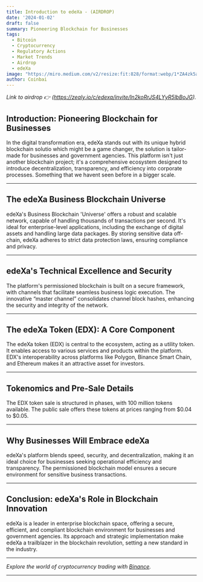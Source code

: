 ```yaml
---
title: Introduction to edeXa - (AIRDROP)
date: '2024-01-02'
draft: false
summary: Pioneering Blockchain for Businesses
tags:
  - Bitcoin
  - Cryptocurrency
  - Regulatory Actions
  - Market Trends
  - Airdrop
  - edeXa
image: "https://miro.medium.com/v2/resize:fit:828/format:webp/1*ZA4zk5atnE8v2zmc9a1h5w.png"
author: Coinbai
---
```



*Link to airdrop 👉 (https://zealy.io/c/edexa/invite/ln2koRrJS4LYyR5lbBoJG).*

## Introduction: Pioneering Blockchain for Businesses

In the digital transformation era, edeXa stands out with its unique hybrid blockchain solutio which might be a game changer, the solution is tailor-made for businesses and government agencies. This platform isn't just another blockchain project; it's a comprehensive ecosystem designed to introduce decentralization, transparency, and efficiency into corporate processes. Something that we havent seen before in a bigger scale.

---

## The edeXa Business Blockchain Universe

edeXa's Business Blockchain 'Universe' offers a robust and scalable network, capable of handling thousands of transactions per second. It's ideal for enterprise-level applications, including the exchange of digital assets and handling large data packages. By storing sensitive data off-chain, edeXa adheres to strict data protection laws, ensuring compliance and privacy.

---

## edeXa's Technical Excellence and Security

The platform's permissioned blockchain is built on a secure framework, with channels that facilitate seamless business logic execution. The innovative “master channel” consolidates channel block hashes, enhancing the security and integrity of the network.

---

## The edeXa Token (EDX): A Core Component

The edeXa token (EDX) is central to the ecosystem, acting as a utility token. It enables access to various services and products within the platform. EDX's interoperability across platforms like Polygon, Binance Smart Chain, and Ethereum makes it an attractive asset for investors.

---

## Tokenomics and Pre-Sale Details

The EDX token sale is structured in phases, with 100 million tokens available. The public sale offers these tokens at prices ranging from $0.04 to $0.05.

---

## Why Businesses Will Embrace edeXa

edeXa's platform blends speed, security, and decentralization, making it an ideal choice for businesses seeking operational efficiency and transparency. The permissioned blockchain model ensures a secure environment for sensitive business transactions.

---

## Conclusion: edeXa's Role in Blockchain Innovation

edeXa is a leader in enterprise blockchain space, offering a secure, efficient, and compliant blockchain environment for businesses and government agencies. Its approach and strategic implementation make edeXa a trailblazer in the blockchain revolution, setting a new standard in the industry.

---

*Explore the world of cryptocurrency trading with [Binance](https://accounts.binance.com/register?ref=431277160).*

---


